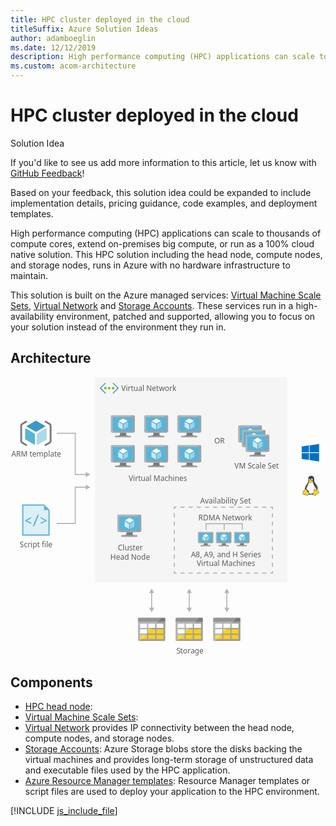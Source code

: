 ```yaml
---
title: HPC cluster deployed in the cloud
titleSuffix: Azure Solution Ideas
author: adamboeglin
ms.date: 12/12/2019
description: High performance computing (HPC) applications can scale to thousands of compute cores, extend on-premises big compute, or run as a 100% cloud native solution. This HPC solution including the head node, compute nodes, and storage nodes, runs in Azure with no hardware infrastructure to maintain.
ms.custom: acom-architecture
---
```

# HPC cluster deployed in the cloud

<div class="alert">
    <p class="alert-title">
        <span class="icon is-left" aria-hidden="true">
            <span class="icon docon docon-lightbulb" role="presentation"></span>
        </span>Solution Idea</p>
    <p>If you'd like to see us add more information to this article, let us know with <a href="#feedback">GitHub Feedback</a>!</p>
    <p>Based on your feedback, this solution idea could be expanded to include implementation details, pricing guidance, code examples, and deployment templates.</p>
</div>

High performance computing (HPC) applications can scale to thousands of compute cores, extend on-premises big compute, or run as a 100% cloud native solution. This HPC solution including the head node, compute nodes, and storage nodes, runs in Azure with no hardware infrastructure to maintain.

This solution is built on the Azure managed services: [Virtual Machine Scale Sets](https://azure.microsoft.com/services/virtual-machine-scale-sets/), [Virtual Network](https://azure.microsoft.com/services/virtual-network/) and [Storage Accounts](https://azure.microsoft.com/services/storage/). These services run in a high-availability environment, patched and supported, allowing you to focus on your solution instead of the environment they run in.

## Architecture

<svg class="architecture-diagram" aria-labelledby="hpc-cluster" height="446.681" viewbox="0 0 497.36 446.681" width="497.36" xmlns="http://www.w3.org/2000/svg">
    <path fill="#ededed" opacity=".5" d="M135.423 0h307.156v328H135.423z"/>
    <path fill="none" stroke="#b5b5b5" stroke-miterlimit="10" stroke-width="1.643" d="M73.895 89.594h29.715v66.084h18.111"/>
    <path fill="#b5b5b5" d="M120.523 159.773l7.093-4.095-7.093-4.096v8.191z"/>
    <path fill="none" stroke="#b5b5b5" stroke-miterlimit="10" stroke-width="1.643" d="M73.895 233.903h29.715v-58h18.111"/>
    <path fill="#b5b5b5" d="M120.523 179.998l7.093-4.095-7.093-4.096v8.191z"/>
    <text fill="#5d5d5d" font-family="SegoeUI, Segoe UI" font-size="12" transform="translate(326 106.445)">
        OR
    </text>
    <path fill="none" stroke="#b5b5b5" stroke-miterlimit="10" stroke-width="1.643" d="M286.061 369.996v-25.841"/>
    <path fill="#b5b5b5" d="M290.156 368.798l-4.095 7.093-4.096-7.093h8.191zM290.156 345.354l-4.095-7.093-4.096 7.093h8.191z"/>
    <path fill="none" stroke="#b5b5b5" stroke-miterlimit="10" stroke-width="1.643" d="M346.171 369.996v-25.841"/>
    <path fill="#b5b5b5" d="M350.267 368.798l-4.096 7.093-4.095-7.093h8.191zM350.267 345.354l-4.096-7.093-4.095 7.093h8.191z"/>
    <path fill="none" stroke="#b5b5b5" stroke-miterlimit="10" stroke-width="1.643" d="M225.862 369.996v-25.841"/>
    <path fill="#b5b5b5" d="M229.958 368.798l-4.096 7.093-4.095-7.093h8.191zM229.958 345.354l-4.096-7.093-4.095 7.093h8.191z"/>
    <text fill="#5d5d5d" font-family="SegoeUI, Segoe UI" font-size="12" transform="translate(303.415 201.545)">
        <tspan letter-spacing="-.02em">A</tspan><tspan x="7.506" y="0">vailability Set</tspan>
    </text>
    <g fill="none" stroke="#b5b5b5" stroke-miterlimit="10" stroke-width="1.757">
        <path d="M419.113 310.172v3.21h-3.209"/>
        <path stroke-dasharray="6.547 6.547" d="M409.357 313.382H268.596"/>
        <path d="M265.322 313.382h-3.209v-3.21"/>
        <path stroke-dasharray="6.601 6.601" d="M262.113 303.571v-89.116"/>
        <path d="M262.113 211.154v-3.21h3.209"/>
        <path stroke-dasharray="6.547 6.547" d="M271.869 207.944H412.63"/>
        <path d="M415.904 207.944h3.209v3.21"/>
        <path stroke-dasharray="6.601 6.601" d="M419.113 217.755v89.117"/>
    </g>
    <text fill="#5d5d5d" font-family="SegoeUI, Segoe UI" font-size="12" transform="translate(1.414 127.228)">
        ARM template
    </text>
    <path d="M40.677 87.362a.428.428 0 01-.22-.064l-14.711-8.49a.445.445 0 01-.223-.389.437.437 0 01.223-.382L40.362 69.6a.452.452 0 01.442 0l14.714 8.5a.445.445 0 010 .769L40.9 87.3a.438.438 0 01-.222.063" fill="#3999c6"/>
    <path d="M38.562 108a.444.444 0 01-.226-.059l-14.664-8.465a.436.436 0 01-.226-.386V82.105a.45.45 0 01.226-.389.463.463 0 01.448 0l14.662 8.464a.45.45 0 01.218.387v16.987a.437.437 0 01-.438.445M42.711 108a.474.474 0 01-.226-.059.444.444 0 01-.22-.386V90.677a.452.452 0 01.22-.387l14.66-8.461a.458.458 0 01.448 0 .452.452 0 01.22.385v16.877a.446.446 0 01-.22.386l-14.665 8.464a.4.4 0 01-.217.058" fill="#59b4d9"/>
    <path d="M42.711 108a.474.474 0 01-.226-.059.444.444 0 01-.22-.386V90.677a.452.452 0 01.22-.387l14.66-8.461a.458.458 0 01.448 0 .452.452 0 01.22.385v16.877a.446.446 0 01-.22.386l-14.665 8.464a.4.4 0 01-.217.058" fill="#fff" opacity=".5" style="isolation:isolate"/>
    <path d="M25.188 109.886a1.45 1.45 0 01-.726-.195l-6.845-3.952a4.211 4.211 0 01-1.987-3.439V77.133a4.206 4.206 0 011.987-3.441l6.845-3.952a1.455 1.455 0 011.455 2.519l-6.845 3.952a1.4 1.4 0 00-.532.922V102.3a1.4 1.4 0 00.532.922l6.845 3.952a1.455 1.455 0 01-.729 2.715zM56.072 69.544a1.45 1.45 0 01.726.2l6.845 3.952a4.21 4.21 0 011.987 3.442V102.3a4.206 4.206 0 01-1.987 3.441L56.8 109.69a1.455 1.455 0 01-1.455-2.519l6.845-3.952a1.4 1.4 0 00.532-.922V77.133a1.4 1.4 0 00-.532-.922l-6.845-3.952a1.455 1.455 0 01.729-2.715z" fill="#7a7a7a"/>
    <g>
        <text fill="#5d5d5d" font-family="SegoeUI, Segoe UI" font-size="12" transform="translate(14.823 271.537)">
            Script file
        </text>
        <path fill="#59b4d9" d="M60.631 210.345l-4.8-4.8-2-2h-35.2v50h44v-41.2l-2-2z"/>
        <path fill="#fff" opacity=".8" style="isolation:isolate" d="M53.631 205.545h-33v46h40v-39h-7v-7z"/>
        <path d="M33.238 234.675l-9.692-4.656v-1.15l9.692-5.058v2.062l-7.087 3.516v.043l7.087 3.191zM45.5 220.175l-7.521 18.146h-2.29l7.489-18.146zM57.864 229.954l-9.692 4.656v-2.051l7.1-3.158v-.065l-7.1-3.517v-2.062l9.692 5.047z" fill="#59b4d9"/>
    </g>
    <g>
        <text fill="#5d5d5d" font-family="SegoeUI, Segoe UI" font-size="12" transform="translate(171.74 277.139)">
            Cluster<tspan x="-11.936" y="14.4">Head Node</tspan>
        </text>
        <path d="M195.8 247.769h-10.425c1.253 4.424-.43 5.058-7.8 5.058v2.316h25.073v-2.316c-7.373 0-8.1-.632-6.842-5.058" fill="#7a7a7a"/>
        <path d="M206.964 219.75h-33.946a2.169 2.169 0 00-2.084 2.183v23.673a2.157 2.157 0 002.084 2.165h33.947a2.37 2.37 0 002.317-2.165v-23.673a2.378 2.378 0 00-2.317-2.183" fill="#a0a1a2"/>
        <path d="M206.988 219.752H173.017a2.168 2.168 0 00-2.084 2.183v23.672a2.157 2.157 0 002.084 2.166h.808z" fill="#fff" opacity=".2" style="isolation:isolate"/>
        <path fill="#59b4d9" d="M206.288 222.701v22.119H173.84v-22.119h32.448z"/>
        <path fill="#59b4d9" d="M173.84 244.82h.044v-22.118l29.666-.045h.001l-29.711.045v22.118z"/>
        <path fill="#a0a1a2" d="M177.571 252.826h25.073v2.317h-25.073z"/>
        <path d="M190.5 221.356a.544.544 0 11-.545-.545.545.545 0 01.545.545" fill="#b8d432"/>
        <path d="M190.525 233.09a.213.213 0 01-.1-.029l-6.752-3.9a.208.208 0 01-.1-.177.2.2 0 01.1-.176l6.712-3.872a.205.205 0 01.2 0l6.754 3.9a.205.205 0 010 .353l-6.709 3.872a.207.207 0 01-.1.029" fill="#fff"/>
        <path d="M189.555 242.563a.193.193 0 01-.1-.028l-6.732-3.885a.2.2 0 01-.1-.177v-7.8a.207.207 0 01.31-.177l6.731 3.884a.214.214 0 01.1.179v7.8a.208.208 0 01-.1.177.215.215 0 01-.1.028" fill="#fff" opacity=".7" style="isolation:isolate"/>
        <path d="M191.461 242.563a.22.22 0 01-.106-.028.208.208 0 01-.1-.177v-7.748a.212.212 0 01.1-.177l6.731-3.884a.2.2 0 01.2 0 .2.2 0 01.1.176v7.747a.2.2 0 01-.1.177l-6.729 3.885a.181.181 0 01-.1.028" fill="#fff" opacity=".4" style="isolation:isolate"/>
    </g>
    <g>
        <text fill="#5d5d5d" font-family="SegoeUI, Segoe UI" font-size="12" transform="translate(188.906 166.482)">
            Virtual Machines
        </text>
        <path d="M185.437 136.62H175.01c1.253 4.424-.43 5.058-7.8 5.058v2.316h25.073v-2.316c-7.373 0-8.1-.632-6.842-5.058" fill="#7a7a7a"/>
        <path d="M196.6 108.6h-33.947a2.169 2.169 0 00-2.084 2.183v23.673a2.157 2.157 0 002.084 2.165H196.6a2.37 2.37 0 002.317-2.165v-23.672a2.378 2.378 0 00-2.317-2.184" fill="#a0a1a2"/>
        <path d="M196.623 108.6h-33.971a2.168 2.168 0 00-2.084 2.183v23.672a2.157 2.157 0 002.084 2.166h.808z" fill="#fff" opacity=".2" style="isolation:isolate"/>
        <path fill="#59b4d9" d="M195.923 111.552v22.12h-32.448v-22.12h32.448z"/>
        <path fill="#59b4d9" d="M163.475 133.672h.044v-22.119l29.666-.045h.001l-29.711.045v22.119z"/>
        <path fill="#a0a1a2" d="M167.206 141.678h25.073v2.317h-25.073z"/>
        <path d="M180.139 110.208a.544.544 0 11-.545-.545.545.545 0 01.545.545" fill="#b8d432"/>
        <path d="M180.16 121.941a.213.213 0 01-.1-.029l-6.752-3.9a.208.208 0 01-.1-.177.2.2 0 01.1-.176l6.712-3.872a.205.205 0 01.2 0l6.754 3.9a.205.205 0 010 .353l-6.709 3.872a.207.207 0 01-.1.029" fill="#fff"/>
        <path d="M179.19 131.414a.193.193 0 01-.1-.028l-6.732-3.885a.2.2 0 01-.1-.177v-7.8a.207.207 0 01.31-.177l6.731 3.884a.214.214 0 01.1.179v7.8a.208.208 0 01-.1.177.215.215 0 01-.1.028" fill="#fff" opacity=".7" style="isolation:isolate"/>
        <path d="M181.1 131.414a.22.22 0 01-.106-.028.208.208 0 01-.1-.177v-7.748a.212.212 0 01.1-.177l6.731-3.884a.2.2 0 01.2 0 .2.2 0 01.1.176v7.747a.2.2 0 01-.1.177l-6.729 3.885a.181.181 0 01-.1.028" fill="#fff" opacity=".4" style="isolation:isolate"/>
        <g>
            <path d="M238.731 136.62H228.3c1.253 4.424-.43 5.058-7.8 5.058v2.316h25.073v-2.316c-7.373 0-8.1-.632-6.842-5.058" fill="#7a7a7a"/>
            <path d="M249.893 108.6h-33.946a2.169 2.169 0 00-2.084 2.183v23.673a2.157 2.157 0 002.084 2.165h33.947a2.37 2.37 0 002.317-2.165v-23.672a2.378 2.378 0 00-2.317-2.183" fill="#a0a1a2"/>
            <path d="M249.917 108.6H215.946a2.168 2.168 0 00-2.084 2.183v23.672a2.157 2.157 0 002.084 2.166h.808z" fill="#fff" opacity=".2" style="isolation:isolate"/>
            <path fill="#59b4d9" d="M249.217 111.552v22.12h-32.448v-22.12h32.448z"/>
            <path fill="#59b4d9" d="M216.769 133.672h.044v-22.119l29.666-.045h.001l-29.711.045v22.119z"/>
            <path fill="#a0a1a2" d="M220.5 141.678h25.073v2.317H220.5z"/>
            <path d="M233.433 110.208a.544.544 0 11-.545-.545.545.545 0 01.545.545" fill="#b8d432"/>
            <path d="M233.455 121.941a.213.213 0 01-.1-.029l-6.752-3.9a.208.208 0 01-.1-.177.2.2 0 01.1-.176l6.712-3.872a.205.205 0 01.2 0l6.754 3.9a.205.205 0 010 .353l-6.709 3.872a.207.207 0 01-.1.029" fill="#fff"/>
            <path d="M232.484 131.414a.193.193 0 01-.1-.028l-6.732-3.885a.2.2 0 01-.1-.177v-7.8a.207.207 0 01.31-.177l6.731 3.884a.214.214 0 01.1.179v7.8a.208.208 0 01-.1.177.215.215 0 01-.1.028" fill="#fff" opacity=".7" style="isolation:isolate"/>
            <path d="M234.39 131.414a.22.22 0 01-.106-.028.208.208 0 01-.1-.177v-7.748a.212.212 0 01.1-.177l6.731-3.884a.2.2 0 01.2 0 .2.2 0 01.1.176v7.747a.2.2 0 01-.1.177l-6.729 3.885a.181.181 0 01-.1.028" fill="#fff" opacity=".4" style="isolation:isolate"/>
        </g>
        <g>
            <path d="M185.437 88.741H175.01c1.253 4.424-.43 5.058-7.8 5.058v2.316h25.073V93.8c-7.373 0-8.1-.632-6.842-5.058" fill="#7a7a7a"/>
            <path d="M196.6 60.722h-33.947a2.169 2.169 0 00-2.084 2.183v23.673a2.157 2.157 0 002.084 2.165H196.6a2.37 2.37 0 002.317-2.165V62.905a2.378 2.378 0 00-2.317-2.183" fill="#a0a1a2"/>
            <path d="M196.623 60.724h-33.971a2.168 2.168 0 00-2.084 2.183v23.671a2.157 2.157 0 002.084 2.166h.808z" fill="#fff" opacity=".2" style="isolation:isolate"/>
            <path fill="#59b4d9" d="M195.923 63.673v22.119h-32.448V63.673h32.448z"/>
            <path fill="#59b4d9" d="M163.475 85.792h.044V63.674l29.666-.045h.001l-29.711.045v22.118z"/>
            <path fill="#a0a1a2" d="M167.206 93.799h25.073v2.317h-25.073z"/>
            <path d="M180.139 62.328a.544.544 0 11-.545-.545.545.545 0 01.545.545" fill="#b8d432"/>
            <path d="M180.16 74.062a.213.213 0 01-.1-.029l-6.752-3.9a.208.208 0 01-.1-.177.2.2 0 01.1-.176l6.712-3.872a.205.205 0 01.2 0l6.754 3.9a.205.205 0 010 .353l-6.709 3.872a.207.207 0 01-.1.029" fill="#fff"/>
            <path d="M179.19 83.535a.193.193 0 01-.1-.028l-6.732-3.885a.2.2 0 01-.1-.177v-7.8a.207.207 0 01.31-.177l6.731 3.884a.214.214 0 01.1.179v7.8a.208.208 0 01-.1.177.215.215 0 01-.1.028" fill="#fff" opacity=".7" style="isolation:isolate"/>
            <path d="M181.1 83.535a.22.22 0 01-.106-.028.208.208 0 01-.1-.177v-7.747a.212.212 0 01.1-.177l6.731-3.884a.2.2 0 01.2 0 .2.2 0 01.1.176v7.747a.2.2 0 01-.1.177l-6.725 3.886a.181.181 0 01-.1.028" fill="#fff" opacity=".4" style="isolation:isolate"/>
        </g>
        <g>
            <path d="M238.731 88.741H228.3c1.253 4.424-.43 5.058-7.8 5.058v2.316h25.073V93.8c-7.373 0-8.1-.632-6.842-5.058" fill="#7a7a7a"/>
            <path d="M249.893 60.722h-33.946a2.169 2.169 0 00-2.084 2.183v23.673a2.157 2.157 0 002.084 2.165h33.947a2.37 2.37 0 002.317-2.165V62.905a2.378 2.378 0 00-2.317-2.183" fill="#a0a1a2"/>
            <path d="M249.917 60.724H215.946a2.168 2.168 0 00-2.084 2.183v23.671a2.157 2.157 0 002.084 2.166h.808z" fill="#fff" opacity=".2" style="isolation:isolate"/>
            <path fill="#59b4d9" d="M249.217 63.673v22.119h-32.448V63.673h32.448z"/>
            <path fill="#59b4d9" d="M216.769 85.792h.044V63.674l29.666-.045h.001l-29.711.045v22.118z"/>
            <path fill="#a0a1a2" d="M220.5 93.799h25.073v2.317H220.5z"/>
            <path d="M233.433 62.328a.544.544 0 11-.545-.545.545.545 0 01.545.545" fill="#b8d432"/>
            <path d="M233.455 74.062a.213.213 0 01-.1-.029l-6.752-3.9a.208.208 0 01-.1-.177.2.2 0 01.1-.176l6.712-3.872a.205.205 0 01.2 0l6.754 3.9a.205.205 0 010 .353l-6.709 3.872a.207.207 0 01-.1.029" fill="#fff"/>
            <path d="M232.484 83.535a.193.193 0 01-.1-.028l-6.732-3.885a.2.2 0 01-.1-.177v-7.8a.207.207 0 01.31-.177l6.731 3.884a.214.214 0 01.1.179v7.8a.208.208 0 01-.1.177.215.215 0 01-.1.028" fill="#fff" opacity=".7" style="isolation:isolate"/>
            <path d="M234.39 83.535a.22.22 0 01-.106-.028.208.208 0 01-.1-.177v-7.747a.212.212 0 01.1-.177l6.731-3.884a.2.2 0 01.2 0 .2.2 0 01.1.176v7.747a.2.2 0 01-.1.177l-6.729 3.885a.181.181 0 01-.1.028" fill="#fff" opacity=".4" style="isolation:isolate"/>
        </g>
        <g>
            <path d="M291.731 136.62H281.3c1.253 4.424-.43 5.058-7.8 5.058v2.316h25.073v-2.316c-7.373 0-8.1-.632-6.842-5.058" fill="#7a7a7a"/>
            <path d="M302.893 108.6h-33.946a2.169 2.169 0 00-2.084 2.183v23.673a2.157 2.157 0 002.084 2.165h33.947a2.37 2.37 0 002.317-2.165v-23.672a2.378 2.378 0 00-2.317-2.183" fill="#a0a1a2"/>
            <path d="M302.917 108.6H268.946a2.168 2.168 0 00-2.084 2.183v23.672a2.157 2.157 0 002.084 2.166h.808z" fill="#fff" opacity=".2" style="isolation:isolate"/>
            <path fill="#59b4d9" d="M302.217 111.552v22.12h-32.448v-22.12h32.448z"/>
            <path fill="#59b4d9" d="M269.769 133.672h.044v-22.119l29.666-.045h.001l-29.711.045v22.119z"/>
            <path fill="#a0a1a2" d="M273.5 141.678h25.073v2.317H273.5z"/>
            <path d="M286.433 110.208a.544.544 0 11-.545-.545.545.545 0 01.545.545" fill="#b8d432"/>
            <path d="M286.455 121.941a.213.213 0 01-.1-.029l-6.752-3.9a.208.208 0 01-.1-.177.2.2 0 01.1-.176l6.712-3.872a.205.205 0 01.2 0l6.754 3.9a.205.205 0 010 .353l-6.709 3.872a.207.207 0 01-.1.029" fill="#fff"/>
            <path d="M285.484 131.414a.193.193 0 01-.1-.028l-6.732-3.885a.2.2 0 01-.1-.177v-7.8a.207.207 0 01.31-.177l6.731 3.884a.214.214 0 01.1.179v7.8a.208.208 0 01-.1.177.215.215 0 01-.1.028" fill="#fff" opacity=".7" style="isolation:isolate"/>
            <path d="M287.39 131.414a.22.22 0 01-.106-.028.208.208 0 01-.1-.177v-7.748a.212.212 0 01.1-.177l6.731-3.884a.2.2 0 01.2 0 .2.2 0 01.1.176v7.747a.2.2 0 01-.1.177l-6.729 3.885a.181.181 0 01-.1.028" fill="#fff" opacity=".4" style="isolation:isolate"/>
        </g>
        <g>
            <path d="M291.731 88.741H281.3c1.253 4.424-.43 5.058-7.8 5.058v2.316h25.073V93.8c-7.373 0-8.1-.632-6.842-5.058" fill="#7a7a7a"/>
            <path d="M302.893 60.722h-33.946a2.169 2.169 0 00-2.084 2.183v23.673a2.157 2.157 0 002.084 2.165h33.947a2.37 2.37 0 002.317-2.165V62.905a2.378 2.378 0 00-2.317-2.183" fill="#a0a1a2"/>
            <path d="M302.917 60.724H268.946a2.168 2.168 0 00-2.084 2.183v23.671a2.157 2.157 0 002.084 2.166h.808z" fill="#fff" opacity=".2" style="isolation:isolate"/>
            <path fill="#59b4d9" d="M302.217 63.673v22.119h-32.448V63.673h32.448z"/>
            <path fill="#59b4d9" d="M269.769 85.792h.044V63.674l29.666-.045h.001l-29.711.045v22.118z"/>
            <path fill="#a0a1a2" d="M273.5 93.799h25.073v2.317H273.5z"/>
            <path d="M286.433 62.328a.544.544 0 11-.545-.545.545.545 0 01.545.545" fill="#b8d432"/>
            <path d="M286.455 74.062a.213.213 0 01-.1-.029l-6.752-3.9a.208.208 0 01-.1-.177.2.2 0 01.1-.176l6.712-3.872a.205.205 0 01.2 0l6.754 3.9a.205.205 0 010 .353l-6.709 3.872a.207.207 0 01-.1.029" fill="#fff"/>
            <path d="M285.484 83.535a.193.193 0 01-.1-.028l-6.732-3.885a.2.2 0 01-.1-.177v-7.8a.207.207 0 01.31-.177l6.731 3.884a.214.214 0 01.1.179v7.8a.208.208 0 01-.1.177.215.215 0 01-.1.028" fill="#fff" opacity=".7" style="isolation:isolate"/>
            <path d="M287.39 83.535a.22.22 0 01-.106-.028.208.208 0 01-.1-.177v-7.747a.212.212 0 01.1-.177l6.731-3.884a.2.2 0 01.2 0 .2.2 0 01.1.176v7.747a.2.2 0 01-.1.177l-6.729 3.885a.181.181 0 01-.1.028" fill="#fff" opacity=".4" style="isolation:isolate"/>
        </g>
    </g>
    <g>
        <text fill="#5d5d5d" font-family="SegoeUI, Segoe UI" font-size="12" transform="translate(358.365 146.482)">
            VM Scale Set
        </text>
        <path d="M399.885 76.752h-33.657a2.148 2.148 0 00-2.065 2.162v23.439a2.137 2.137 0 002.066 2.144h33.656a2.348 2.348 0 002.3-2.144V78.914a2.356 2.356 0 00-2.3-2.162" fill="#a0a1a2"/>
        <path d="M399.908 76.754h-33.68a2.149 2.149 0 00-2.066 2.163v23.438a2.137 2.137 0 002.066 2.144h.8z" fill="#fff" opacity=".2" style="isolation:isolate"/>
        <path fill="#59b4d9" d="M399.291 101.575h-32.247V79.674l32.247-.047v21.948z"/>
        <path d="M383.566 78.343a.54.54 0 11-.54-.539.539.539 0 01.54.539" fill="#b8d432"/>
        <path d="M383.587 89.961a.213.213 0 01-.1-.029l-6.695-3.859a.2.2 0 010-.35l6.654-3.834a.2.2 0 01.2 0l6.7 3.861a.2.2 0 01.1.175.2.2 0 01-.1.175l-6.652 3.833a.214.214 0 01-.1.028" fill="#fff"/>
        <path d="M405.833 84.208h-33.656a2.148 2.148 0 00-2.066 2.162v23.439a2.137 2.137 0 002.066 2.144h33.656a2.348 2.348 0 002.3-2.144V86.37a2.355 2.355 0 00-2.3-2.162" fill="#a0a1a2"/>
        <path d="M405.857 84.21h-33.68a2.148 2.148 0 00-2.066 2.162v23.438a2.137 2.137 0 002.066 2.144h.8z" fill="#fff" opacity=".2" style="isolation:isolate"/>
        <path fill="#59b4d9" d="M405.24 109.031h-32.248V87.13l32.248-.047v21.948z"/>
        <path d="M389.514 85.8a.54.54 0 11-.54-.539.539.539 0 01.54.539" fill="#b8d432"/>
        <path d="M389.536 97.416a.213.213 0 01-.1-.029l-6.695-3.859a.2.2 0 010-.35l6.654-3.834a.2.2 0 01.2 0l6.7 3.861a.2.2 0 01.1.175.2.2 0 01-.1.175l-6.652 3.833a.206.206 0 01-.1.028" fill="#fff"/>
        <path d="M400.8 119.45h-10.341c1.242 4.38-.427 5.008-7.737 5.008v2.294h24.858v-2.293c-7.309 0-8.026-.626-6.782-5.009" fill="#7a7a7a"/>
        <path d="M411.865 91.707h-33.656a2.148 2.148 0 00-2.066 2.162v23.439a2.137 2.137 0 002.066 2.144h33.656a2.348 2.348 0 002.3-2.144V93.869a2.357 2.357 0 00-2.3-2.162" fill="#a0a1a2"/>
        <path d="M411.889 91.71h-33.681a2.148 2.148 0 00-2.066 2.162v23.438a2.137 2.137 0 002.066 2.144h.8z" fill="#fff" opacity=".2" style="isolation:isolate"/>
        <path fill="#59b4d9" d="M411.271 116.531h-32.247V94.63l32.247-.048v21.949z"/>
        <path fill="#a0a1a2" d="M382.723 124.458h24.858v2.294h-24.858z"/>
        <path d="M395.546 93.3a.54.54 0 11-.54-.539.539.539 0 01.54.539" fill="#b8d432"/>
        <path d="M395.567 104.916a.213.213 0 01-.1-.029l-6.695-3.859a.2.2 0 010-.35l6.654-3.834a.2.2 0 01.2 0l6.7 3.861a.2.2 0 01.1.175.2.2 0 01-.1.175l-6.652 3.833a.214.214 0 01-.1.028" fill="#fff"/>
        <path d="M394.6 114.3a.194.194 0 01-.1-.027l-6.675-3.847a.2.2 0 01-.1-.175v-7.72a.2.2 0 01.1-.175.2.2 0 01.2 0l6.674 3.846a.213.213 0 01.1.177v7.72a.2.2 0 01-.1.175.223.223 0 01-.1.026" fill="#fff" opacity=".7" style="isolation:isolate"/>
        <path d="M396.495 114.3a.219.219 0 01-.1-.027.206.206 0 01-.1-.175v-7.672a.21.21 0 01.1-.175l6.674-3.845a.2.2 0 01.3.175v7.671a.2.2 0 01-.1.175l-6.672 3.847a.194.194 0 01-.1.026" fill="#fff" opacity=".4" style="isolation:isolate"/>
    </g>
    <g>
        <path d="M315.81 265.4h-6.7c.805 2.843-.277 3.251-5.015 3.251v1.489h16.113v-1.489c-4.739 0-5.2-.406-4.4-3.251" fill="#7a7a7a"/>
        <path d="M322.983 247.4h-21.816a1.394 1.394 0 00-1.339 1.4v15.213a1.386 1.386 0 001.339 1.391h21.816a1.523 1.523 0 001.489-1.391V248.8a1.528 1.528 0 00-1.489-1.4" fill="#a0a1a2"/>
        <path d="M323 247.4h-21.833a1.393 1.393 0 00-1.339 1.4v15.213a1.386 1.386 0 001.339 1.392h.519z" fill="#fff" opacity=".2" style="isolation:isolate"/>
        <path fill="#59b4d9" d="M322.548 249.294v14.215h-20.853v-14.215h20.853z"/>
        <path fill="#59b4d9" d="M301.695 263.509h.029v-14.215l19.065-.028h.001l-19.095.028v14.215z"/>
        <path fill="#a0a1a2" d="M304.093 268.654h16.113v1.489h-16.113z"/>
        <path d="M312.4 248.43a.35.35 0 11-.35-.35.35.35 0 01.35.35" fill="#b8d432"/>
        <path d="M312.419 255.97a.137.137 0 01-.066-.019l-4.339-2.5a.133.133 0 01-.065-.114.131.131 0 01.065-.113l4.313-2.489a.132.132 0 01.13 0l4.341 2.506a.132.132 0 010 .227l-4.312 2.488a.133.133 0 01-.067.019" fill="#fff"/>
        <path d="M311.8 262.059a.124.124 0 01-.066-.018l-4.327-2.5a.128.128 0 01-.067-.114v-5.011a.133.133 0 01.2-.114l4.326 2.5a.138.138 0 01.064.115v5.011a.134.134 0 01-.064.114.138.138 0 01-.066.018" fill="#fff" opacity=".7" style="isolation:isolate"/>
        <path d="M313.02 262.059a.142.142 0 01-.068-.018.134.134 0 01-.064-.114v-4.979a.136.136 0 01.064-.114l4.326-2.5a.128.128 0 01.13 0 .13.13 0 01.067.113v4.979a.129.129 0 01-.067.114l-4.325 2.5a.117.117 0 01-.064.018" fill="#fff" opacity=".4" style="isolation:isolate"/>
        <g>
            <path d="M344.8 265.4h-6.7c.805 2.843-.277 3.251-5.015 3.251v1.489H349.2v-1.489c-4.739 0-5.2-.406-4.4-3.251" fill="#7a7a7a"/>
            <path d="M351.974 247.4h-21.816a1.394 1.394 0 00-1.339 1.4v15.213a1.386 1.386 0 001.339 1.391h21.816a1.523 1.523 0 001.489-1.391V248.8a1.528 1.528 0 00-1.489-1.4" fill="#a0a1a2"/>
            <path d="M351.99 247.4h-21.832a1.393 1.393 0 00-1.339 1.4v15.213a1.386 1.386 0 001.339 1.392h.519z" fill="#fff" opacity=".2" style="isolation:isolate"/>
            <path fill="#59b4d9" d="M351.54 249.294v14.215h-20.854v-14.215h20.854z"/>
            <path fill="#59b4d9" d="M330.686 263.509h.029v-14.215l19.065-.028h.001l-19.095.028v14.215z"/>
            <path fill="#a0a1a2" d="M333.084 268.654h16.113v1.489h-16.113z"/>
            <path d="M341.4 248.43a.35.35 0 11-.35-.35.35.35 0 01.35.35" fill="#b8d432"/>
            <path d="M341.41 255.97a.137.137 0 01-.066-.019l-4.339-2.5a.133.133 0 01-.065-.114.131.131 0 01.065-.113l4.313-2.489a.132.132 0 01.13 0l4.341 2.506a.132.132 0 010 .227l-4.312 2.488a.133.133 0 01-.067.019" fill="#fff"/>
            <path d="M340.786 262.059a.124.124 0 01-.066-.018l-4.327-2.5a.128.128 0 01-.067-.114v-5.011a.133.133 0 01.2-.114l4.326 2.5a.138.138 0 01.064.115v5.011a.134.134 0 01-.064.114.138.138 0 01-.066.018" fill="#fff" opacity=".7" style="isolation:isolate"/>
            <path d="M342.011 262.059a.142.142 0 01-.068-.018.134.134 0 01-.064-.114v-4.979a.136.136 0 01.064-.114l4.326-2.5a.128.128 0 01.13 0 .13.13 0 01.067.113v4.979a.129.129 0 01-.067.114l-4.325 2.5a.117.117 0 01-.064.018" fill="#fff" opacity=".4" style="isolation:isolate"/>
        </g>
        <g>
            <path d="M373.792 265.4h-6.7c.805 2.843-.277 3.251-5.015 3.251v1.489h16.113v-1.489c-4.739 0-5.2-.406-4.4-3.251" fill="#7a7a7a"/>
            <path d="M380.965 247.4h-21.816a1.394 1.394 0 00-1.339 1.4v15.213a1.386 1.386 0 001.339 1.391h21.816a1.523 1.523 0 001.489-1.391V248.8a1.528 1.528 0 00-1.489-1.4" fill="#a0a1a2"/>
            <path d="M380.981 247.4h-21.832a1.393 1.393 0 00-1.339 1.4v15.213a1.386 1.386 0 001.339 1.392h.519z" fill="#fff" opacity=".2" style="isolation:isolate"/>
            <path fill="#59b4d9" d="M380.531 249.294v14.215h-20.853v-14.215h20.853z"/>
            <path fill="#59b4d9" d="M359.678 263.509h.028v-14.215l19.065-.028h.001l-19.094.028v14.215z"/>
            <path fill="#a0a1a2" d="M362.075 268.654h16.113v1.489h-16.113z"/>
            <path d="M370.387 248.43a.35.35 0 11-.35-.35.35.35 0 01.35.35" fill="#b8d432"/>
            <path d="M370.4 255.97a.137.137 0 01-.066-.019l-4.339-2.5a.133.133 0 01-.065-.114.131.131 0 01.065-.113l4.313-2.489a.132.132 0 01.13 0l4.341 2.506a.132.132 0 010 .227l-4.312 2.488a.133.133 0 01-.067.019" fill="#fff"/>
            <path d="M369.777 262.059a.124.124 0 01-.066-.018l-4.327-2.5a.128.128 0 01-.067-.114v-5.011a.133.133 0 01.2-.114l4.326 2.5a.138.138 0 01.064.115v5.011a.134.134 0 01-.064.114.138.138 0 01-.066.018" fill="#fff" opacity=".7" style="isolation:isolate"/>
            <path d="M371 262.059a.142.142 0 01-.068-.018.134.134 0 01-.064-.114v-4.979a.136.136 0 01.064-.114l4.326-2.5a.128.128 0 01.13 0 .13.13 0 01.067.113v4.979a.129.129 0 01-.067.114l-4.325 2.5a.117.117 0 01-.064.018" fill="#fff" opacity=".4" style="isolation:isolate"/>
        </g>
        <path fill="none" stroke="#b5b5b5" stroke-miterlimit="10" stroke-width="1.643" d="M370.879 244.285v-9.857h-58v9.857M341.879 244.285v-9.857"/>
        <text fill="#5d5d5d" font-family="SegoeUI, Segoe UI" font-size="12" transform="translate(300.603 228.762)">
            RDMA Network
        </text>
        <text fill="#5d5d5d" font-family="SegoeUI, Segoe UI" font-size="12" transform="translate(288.705 287.762)">
            A8, A9, and H Series<tspan x="9.19" y="14.4">Virtual Machines</tspan>
        </text>
    </g>
    <g>
        <path d="M204.06 420.3a1.6 1.6 0 001.657 1.657h40.291a1.6 1.6 0 001.657-1.657v-28.867H204.06z" fill="#a0a1a2"/>
        <path d="M246.009 384.8h-40.292a1.6 1.6 0 00-1.657 1.657v4.971h43.605v-4.971a1.6 1.6 0 00-1.657-1.657" fill="#7a7a7a"/>
        <path fill="#fff" d="M220.456 394.31h10.989v6.628h-10.989z"/>
        <path fill="#fcd116" d="M220.456 403.293h10.989v6.628h-10.989zM233.538 403.293h10.989v6.628h-10.989z"/>
        <path fill="#fff" d="M233.538 394.31h10.989v6.628h-10.989zM207.374 394.31h10.989v6.628h-10.989zM207.374 403.293h10.989v6.628h-10.989z"/>
        <path fill="#fcd116" d="M207.374 412.189h10.989v6.628h-10.989zM220.456 412.189h10.989v6.628h-10.989zM233.538 412.189h10.989v6.628h-10.989z"/>
        <path d="M205.717 384.8a1.781 1.781 0 00-1.657 1.657V420.3a1.781 1.781 0 001.657 1.657h1.831l34.536-37.157z" fill="#fff" opacity=".2" style="isolation:isolate"/>
        <g>
            <path d="M264.171 420.3a1.6 1.6 0 001.657 1.657h40.291a1.6 1.6 0 001.657-1.657v-28.867h-43.605z" fill="#a0a1a2"/>
            <path d="M306.119 384.8h-40.291a1.6 1.6 0 00-1.657 1.657v4.971h43.605v-4.971a1.6 1.6 0 00-1.657-1.657" fill="#7a7a7a"/>
            <path fill="#fff" d="M280.567 394.31h10.989v6.628h-10.989z"/>
            <path fill="#fcd116" d="M280.567 403.293h10.989v6.628h-10.989zM293.648 403.293h10.989v6.628h-10.989z"/>
            <path fill="#fff" d="M293.648 394.31h10.989v6.628h-10.989zM267.485 394.31h10.989v6.628h-10.989zM267.485 403.293h10.989v6.628h-10.989z"/>
            <path fill="#fcd116" d="M267.485 412.189h10.989v6.628h-10.989zM280.567 412.189h10.989v6.628h-10.989zM293.648 412.189h10.989v6.628h-10.989z"/>
            <path d="M265.828 384.8a1.781 1.781 0 00-1.657 1.657V420.3a1.781 1.781 0 001.657 1.657h1.831l34.536-37.157z" fill="#fff" opacity=".2" style="isolation:isolate"/>
        </g>
        <g>
            <path d="M324.282 420.3a1.6 1.6 0 001.657 1.657h40.291a1.6 1.6 0 001.657-1.657v-28.867h-43.605z" fill="#a0a1a2"/>
            <path d="M366.23 384.8h-40.291a1.6 1.6 0 00-1.657 1.657v4.971h43.605v-4.971a1.6 1.6 0 00-1.657-1.657" fill="#7a7a7a"/>
            <path fill="#fff" d="M340.677 394.31h10.989v6.628h-10.989z"/>
            <path fill="#fcd116" d="M340.677 403.293h10.989v6.628h-10.989zM353.759 403.293h10.989v6.628h-10.989z"/>
            <path fill="#fff" d="M353.759 394.31h10.989v6.628h-10.989zM327.596 394.31h10.989v6.628h-10.989zM327.596 403.293h10.989v6.628h-10.989z"/>
            <path fill="#fcd116" d="M327.596 412.189h10.989v6.628h-10.989zM340.677 412.189h10.989v6.628h-10.989zM353.759 412.189h10.989v6.628h-10.989z"/>
            <path d="M325.939 384.8a1.781 1.781 0 00-1.657 1.657V420.3a1.781 1.781 0 001.657 1.657h1.831l34.535-37.157z" fill="#fff" opacity=".2" style="isolation:isolate"/>
        </g>
        <text fill="#5d5d5d" font-family="SegoeUI, Segoe UI" font-size="12" transform="translate(265.621 441.748)">
            <tspan letter-spacing="-.032em">S</tspan><tspan x="5.988" y="0">torage</tspan>
        </text>
    </g>
    <g>
        <text fill="#5d5d5d" font-family="SegoeUI, Segoe UI" font-size="12" transform="translate(177.309 21.723)">
            Virtual Network
        </text>
        <path d="M172.81 17.949a.82.82 0 000-1.078l-1.438-1.438-6.47-6.29a.689.689 0 00-1.018 0 .712.712 0 000 1.078l6.77 6.65a.759.759 0 010 1.078l-6.889 6.889a.759.759 0 000 1.078.741.741 0 001.018 0l6.41-6.35.06-.06zM143.216 17.949a.82.82 0 010-1.078l1.438-1.438 6.47-6.29a.689.689 0 011.018 0 .712.712 0 010 1.078l-6.65 6.65a.759.759 0 000 1.078l6.77 6.889a.759.759 0 010 1.078.741.741 0 01-1.018 0l-6.53-6.29-.06-.06z" fill="#3999c6"/>
        <path d="M153.939 17.41a1.994 1.994 0 01-1.977 1.977 2.193 2.193 0 01-2.1-1.977 2.023 2.023 0 012.1-1.977 1.955 1.955 0 011.977 1.977zM159.99 17.41a1.994 1.994 0 01-1.977 1.977 2.193 2.193 0 01-2.1-1.977 2.1 2.1 0 012.1-1.977 1.994 1.994 0 011.977 1.977z" fill="#7fba00"/>
        <circle cx="164.123" cy="17.41" fill="#7fba00" r="1.977"/>
    </g>
    <g>
        <g fill="#0072c6">
            <path d="M478.624 120.103h15.157v-13.301l-15.157 2.165v11.136zM477.541 120.103v-10.981l-11.6 1.546v9.435h11.6zM478.624 121.186v11.29l15.157 2.166v-13.456h-15.157zM477.541 121.186h-11.6v9.589l11.6 1.547v-11.136z"/>
        </g>
    </g>
    <g>
        <path fill="#fff" d="M479.984 161.667h1.912l1.54.495 1.142 3.886 3.876 6.324 2.311 4.609.265 1.906-.186 1.856-2.23 2.575-3.425 3.121-4.196.228h-4.195l-1.931-3.269-2.754-5.26v-3.265l2.927-4.01 1.463-2.496.344-2.469-.249-2.31.538-1.426 2.848-.495z"/>
        <path d="M482.882 165.708c-.293-.125-.513-.2-.707-.268a2.852 2.852 0 01-.692-.308 3.167 3.167 0 00-1.553-.562h-.091a1.986 1.986 0 00-.64.109 2.879 2.879 0 00-1.06.72l-.076.073-.005.005a1.517 1.517 0 01-.135.1l-.092.067c-.138.1-.344.253-.642.476a.7.7 0 00-.279.819 1.9 1.9 0 00.942.985 3.263 3.263 0 01.549.432c.088.08.171.156.261.228a1.714 1.714 0 001.057.411h.142a2.379 2.379 0 001.233-.357c.121-.069.236-.143.347-.215a3.013 3.013 0 01.676-.361 2.24 2.24 0 001.45-1.158.8.8 0 00-.021-.662 1.228 1.228 0 00-.664-.534zM492.556 183.053v-.005a2.687 2.687 0 01-.5-1.237l-.035-.154a2.162 2.162 0 00-.54-1.2 1.524 1.524 0 00-1.166-.341l-.2.007h-.107l-.016.018a3.179 3.179 0 01-2.036 1.033 1.173 1.173 0 01-.3-.037 1.86 1.86 0 01-1.129-1.783v-.062l-.061.01-.016.005-.064.033a1.907 1.907 0 00-.879 1.346 13.6 13.6 0 00-.261 2.42 8.535 8.535 0 01-.4 1.765c-.073.247-.149.5-.216.753a3.333 3.333 0 00-.066 2.3 2.071 2.071 0 001.94 1.24c.069 0 .141 0 .212-.008a4.206 4.206 0 002.751-1.608 6.793 6.793 0 012.423-1.653c.307-.147.6-.286.834-.428.473-.285.673-.53.691-.844a2.571 2.571 0 00-.859-1.57zM476.015 184.176a8.893 8.893 0 01-1.083-1.534v-.011a13.653 13.653 0 00-1.222-2.226 2.209 2.209 0 00-1.4-1.02 1.494 1.494 0 00-.219-.018h-.052a1.233 1.233 0 00-.881.464 5.544 5.544 0 00-.415.526 5.915 5.915 0 01-.475.6 2.392 2.392 0 01-1.006.537l-.191.066a1.489 1.489 0 00-.951.73 2.115 2.115 0 00-.062 1.282l.027.172a2.782 2.782 0 01.008 1.3 2.269 2.269 0 00-.159 1.685c.145.282.453.459 1 .573.3.062.646.1 1.016.139a7.51 7.51 0 012.773.675l.014.007a5.615 5.615 0 002.509.681 3.184 3.184 0 00.707-.075 1.821 1.821 0 001.539-1.785 3.449 3.449 0 00-.98-2.141 30.502 30.502 0 00-.497-.627z" fill="#fcd116"/>
        <path d="M481.291 157.667q-.307 0-.641.026c-5.625.453-4.133 6.4-4.217 8.386a7.191 7.191 0 01-1.4 4.025 19.889 19.889 0 00-3.616 6.017 7.181 7.181 0 00-.384 3.318c-.051.046-.1.093-.146.143-.345.369-.6.815-.885 1.116a2.75 2.75 0 01-1.06.515 1.9 1.9 0 00-1.15.9 2.378 2.378 0 00-.1 1.508 3.234 3.234 0 01.051 1.293 2.493 2.493 0 00-.139 1.974 1.67 1.67 0 001.249.765 13.181 13.181 0 013.693.78l.1-.187-.1.187a5.246 5.246 0 003.481.646 2.261 2.261 0 001.612-1.258c.78 0 1.636-.334 3.008-.41.93-.075 2.093.33 3.429.256a1.815 1.815 0 00.155.417 2.5 2.5 0 002.507 1.429 4.547 4.547 0 003-1.738l-.162-.136.163.135c.842-1.021 2.239-1.444 3.165-2a1.5 1.5 0 00.868-1.137 2.757 2.757 0 00-.955-1.838 3.032 3.032 0 01-.448-1.229 2.442 2.442 0 00-.656-1.395 1.661 1.661 0 00-.506-.305 7.2 7.2 0 00-.23-4.922 16.535 16.535 0 00-2.9-4.631c-1.06-1.337-2.1-2.606-2.076-4.48.032-2.86.315-8.165-4.719-8.172zm.681 4.407a1.268 1.268 0 01.78.266 1.779 1.779 0 01.586.739 2.369 2.369 0 01.222.988.1.1 0 000 .027 2.4 2.4 0 01-.2 1.02 1.981 1.981 0 01-.286.477q-.057-.027-.118-.052c-.283-.121-.5-.2-.681-.261a1.091 1.091 0 00.168-.289 1.535 1.535 0 00.115-.554v-.025a1.538 1.538 0 00-.079-.538.992.992 0 00-.248-.419.506.506 0 00-.354-.161h-.019a.518.518 0 00-.345.137.989.989 0 00-.278.4 1.53 1.53 0 00-.115.556v.023a1.645 1.645 0 00.022.319 3.374 3.374 0 00-.722-.268 2.8 2.8 0 01-.023-.3v-.029a2.362 2.362 0 01.2-1.02 1.8 1.8 0 01.572-.75 1.261 1.261 0 01.788-.281h.014zm-3.909.31a.828.828 0 01.534.2 1.554 1.554 0 01.454.62 2.415 2.415 0 01.2.87 2.578 2.578 0 010 .387q-.056.016-.11.035a2.4 2.4 0 00-.541.27 1.42 1.42 0 00.006-.341v-.019a1.49 1.49 0 00-.108-.438.846.846 0 00-.22-.323.36.36 0 00-.244-.1H478a.354.354 0 00-.25.146.848.848 0 00-.16.356 1.426 1.426 0 00-.03.468v.012a1.442 1.442 0 00.108.446.835.835 0 00.22.322q.023.02.045.035a9.308 9.308 0 01-.216.162l-.177.13a1.61 1.61 0 01-.367-.546 2.445 2.445 0 01-.2-.87 2.44 2.44 0 01.1-.888 1.528 1.528 0 01.38-.667.82.82 0 01.556-.268h.049zm1.778 2.241a2.973 2.973 0 011.612.555 9.9 9.9 0 001.407.58 1.171 1.171 0 01.637.512.74.74 0 01.018.617 2.171 2.171 0 01-1.414 1.124 6.106 6.106 0 00-1.033.581 2.307 2.307 0 01-1.344.346 1.66 1.66 0 01-1.026-.4 6.579 6.579 0 00-.816-.664 1.83 1.83 0 01-.915-.952.647.647 0 01.259-.758c.3-.223.5-.374.641-.475a2.822 2.822 0 00.237-.18 3.055 3.055 0 011.116-.781 1.916 1.916 0 01.621-.106zm3.08 1.821a1.554 1.554 0 00-.621.239c-.232.129-.492.295-.775.458a3.917 3.917 0 01-1.861.638 2.5 2.5 0 01-1.552-.606c-.194-.154-.354-.308-.482-.428a2.45 2.45 0 00-.171-.151.265.265 0 00-.18-.079v.182c-.006.061-.013.059-.013.059a.256.256 0 01.05.029c.038.029.091.077.154.136.125.117.292.279.5.441a2.737 2.737 0 001.7.658 4.1 4.1 0 001.982-.67c.288-.166.549-.332.772-.456a1.51 1.51 0 01.518-.208l-.014-.24zm.642.865a32.14 32.14 0 002.313 5.957 13.882 13.882 0 011.467 4.021 2.47 2.47 0 01.681.086c.857-2.221-.727-4.614-1.451-5.28-.292-.284-.306-.411-.161-.4a7.649 7.649 0 012.192 3.669 4.7 4.7 0 01.024 2.221q.135.056.273.122c1.375.67 1.884 1.252 1.639 2.047h-.259c.2-.63-.242-1.095-1.418-1.627-1.219-.536-2.191-.483-2.355.6q-.016.086-.025.174a1.8 1.8 0 00-.275.122 2.31 2.31 0 00-1.059 1.579 13.659 13.659 0 00-.271 2.486 9.643 9.643 0 01-.424 1.8 6.142 6.142 0 01-7.124.436c-.16-.252-.343-.5-.531-.749-.12-.157-.244-.314-.367-.468a1.484 1.484 0 00.613-.115.774.774 0 00.423-.437 1.754 1.754 0 00-.46-1.552 8.424 8.424 0 00-2.381-2.025 3.371 3.371 0 01-1.53-1.859 4.174 4.174 0 01-.02-2.19 13 13 0 011.694-3.681c.144-.106.051.2-.54 1.294-.53 1-1.52 3.32-.164 5.128a10.75 10.75 0 01.859-3.827c.751-1.7 2.323-4.657 2.448-7.011.064.047.286.2.384.252a7.163 7.163 0 01.785.643 1.94 1.94 0 001.162.452 2.572 2.572 0 001.477-.377 6.8 6.8 0 01.986-.56 2.649 2.649 0 001.387-.933zm3.921 10.828a2.247 2.247 0 01.884.231c.892.412 1.172.765.928 1.284a1.885 1.885 0 01-1.686.85c-.615-.159-.914-1.044-.814-1.714a.644.644 0 01.688-.651zm-1.01 1.223a1.909 1.909 0 001.171 1.834 2.912 2.912 0 002.391-1.014c.1 0 .188-.008.278-.011a1.465 1.465 0 011.128.327 2.175 2.175 0 01.52 1.169 3.1 3.1 0 00.545 1.416c.655.727.866 1.218.848 1.532s-.245.546-.664.8c-.838.506-2.323.945-3.272 2.094a4.152 4.152 0 01-2.712 1.588 2.033 2.033 0 01-2.1-1.2 3.415 3.415 0 01.072-2.253 15.068 15.068 0 00.618-2.529 13.547 13.547 0 01.259-2.407 1.87 1.87 0 01.852-1.31l.061-.032zm-14.383.062a1.435 1.435 0 01.211.017 2.186 2.186 0 011.36 1 13.492 13.492 0 011.216 2.216 15.294 15.294 0 001.586 2.177 3.563 3.563 0 01.969 2.1v.005a1.773 1.773 0 01-1.5 1.73 4.876 4.876 0 01-3.19-.608 12.556 12.556 0 00-3.8-.82 1.268 1.268 0 01-.96-.544 2.167 2.167 0 01.162-1.64v-.008a3.268 3.268 0 00-.035-1.49 2.1 2.1 0 01.056-1.247 1.435 1.435 0 01.919-.7 2.95 2.95 0 001.218-.616c.338-.356.591-.8.888-1.12a1.159 1.159 0 01.879-.447h.013z" fill="#3e3e3e"/>
    </g>
</svg>

## Components
* [HPC head node](https://azure.microsoft.com/services/virtual-machines/): 
* [Virtual Machine Scale Sets](https://azure.microsoft.com/services/virtual-machine-scale-sets/): 
* [Virtual Network](https://azure.microsoft.com/services/virtual-network/) provides IP connectivity between the head node, compute nodes, and storage nodes.
* [Storage Accounts](https://azure.microsoft.com/services/storage/): Azure Storage blobs store the disks backing the virtual machines and provides long-term storage of unstructured data and executable files used by the HPC application.
* [Azure Resource Manager templates](/api/Redirect/documentation/articles/virtual-machines-windows-cli-deploy-templates/): Resource Manager templates or script files are used to deploy your application to the HPC environment.

[!INCLUDE [js_include_file](../../_js/index.md)]
